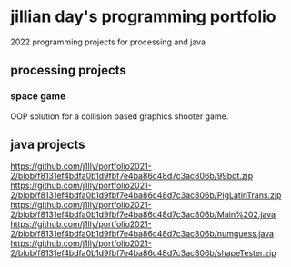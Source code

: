 # jillian day's programming portfolio

2022 programming projects for processing and java

## processing projects

### space game
OOP solution for a collision based graphics shooter game.


## java projects
https://github.com/j1lly/portfolio2021-2/blob/f8131ef4bdfa0b1d9fbf7e4ba86c48d7c3ac806b/99bot.zip
https://github.com/j1lly/portfolio2021-2/blob/f8131ef4bdfa0b1d9fbf7e4ba86c48d7c3ac806b/PigLatinTrans.zip
https://github.com/j1lly/portfolio2021-2/blob/f8131ef4bdfa0b1d9fbf7e4ba86c48d7c3ac806b/Main%202.java
https://github.com/j1lly/portfolio2021-2/blob/f8131ef4bdfa0b1d9fbf7e4ba86c48d7c3ac806b/numguess.java
https://github.com/j1lly/portfolio2021-2/blob/f8131ef4bdfa0b1d9fbf7e4ba86c48d7c3ac806b/shapeTester.zip
